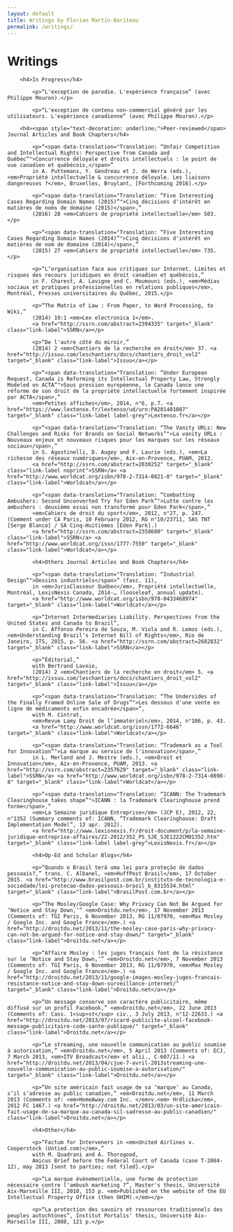 ```yaml
---
layout: default
title: Writings by Florian Martin-Bariteau
permalink: /writings/
---
```


<div class="post">
	<h1 class="pageTitle">Writings</h1>

		<h4>In Progress</h4>
			
			<p>“L'exception de parodie. L'expérience française” (avec Philippe Mouron).</p>
			
			<p>“L'exception de contenu non-commercial généré par les utilisateurs. L'expérience canadienne” (avec Philippe Mouron).</p>
		
		<h4><span style="text-decoration: underline;">Peer-reviewed</span> Journal Articles and Book Chapters</h4>
			
			<p>“<span data-translation="Translation: “Unfair Competition and Intellectual Rights: Perspective from Canada and Québec”">Concurrence déloyale et droits intellectuels : le point de vue canadien et québécois,</span>” 
			in A. Puttemans, Y. Gendreau et J. de Werra (eds.), <em>Propriété intellectuelle & concurrence déloyale. Les liaisons dangereuses ?</em>, Bruxelles, Bruylant, [Forthcoming 2016].</p>
			
			<p>“<span data-translation="Translation: “Five Interesting Cases Regarding Domain Names (2015)”">Cinq décisions d'intérêt en matières de noms de domaine (2015)</span>,” 
			(2016) 28 <em>Cahiers de propriété intellectuelle</em> 503.</p>
			
			<p>“<span data-translation="Translation: “Five Interesting Cases Regarding Domain Names (2014)”">Cinq décisions d'intérêt en matières de nom de domaine (2014)</span>,” 
			(2015) 27 <em>Cahiers de propriété intellectuelle</em> 735.</p>
			
			<p>“L’organisation face aux critiques sur Internet. Limites et risques des recours juridiques en droit canadien et québécois,” 
			in F. Charest, A. Lavigne and C. Moumouni (eds.), <em>Médias sociaux et pratiques professionnelles en relations publiques</em>, Montréal, Presses universitaires du Québec, 2015.</p>
			
			<p>“The Matrix of Law : From Paper, to Word Processing, to Wiki,” 
			(2014) 19:1 <em>Lex electronica 1</em>. 
			<a href="http://ssrn.com/abstract=2394335" target="_blank" class="link-label">SSRN</a></p>
			
			<p>“De l'autre côté du miroir,” 
			(2014) 2 <em>Chantiers de la recherche en droit</em> 37. <a href="http://issuu.com/leschantiers/docs/chantiers_droit_vol2" target="_blank" class="link-label">Issuu</a></p>
			
			<p>“<span data-translation="Translation: “Under European Request, Canada is Reforming its Intellectual Property Law, Strongly Modeled on ACTA”">Sous pression européenne, le Canada lance une réforme de son droit de la propriété intellectuelle fortement inspirée par ACTA</span>,”
			<em>Petites affiches</em>, 2014, n°6, p.7. <a href="https://www.lextenso.fr/lextenso/ud/urn:PA201401087" target="_blank" class="link-label label-grey">Lextenso.fr</a></p>
			
			<p>“<span data-translation="Translation: “The Vanity URLs: New Challenges and Risks for Brands on Social Networks”">La vanity URLs : Nouveaux enjeux et nouveaux risques pour les marques sur les réseaux sociaux</span>,” 
			in S. Agostinelli, D. Augey and F. Laurie (eds.), <em>La richesse des réseaux numériques</em>, Aix-en-Provence, PUAM, 2012. 
			<a href="http://ssrn.com/abstract=2030252" target="_blank" class="link-label noprint">SSRN</a> <a href="http://www.worldcat.org/isbn/978-2-7314-0821-8" target="_blank" class="link-label">Worldcat</a></p>
			
			<p>“<span data-translation="Translation: “Combatting Ambushers: Second Unconverted Try for Eden Park”">Lutte contre les ambushers : deuxième essai non transformé pour Eden Park</span>,” 
			<em>Cahiers de droit du sport</em>, 2012, n°27, p. 247. (Comment under CA Paris, 10 February 2012, RG n°10/23711, SAS TNT [Serge Blanco] / SA Cinq‐Huitièmes [Eden Park].) 
			<a href="http://ssrn.com/abstract=2358600" target="_blank" class="link-label">SSRN</a> <a href="http://www.worldcat.org/issn/1777-7550" target="_blank" class="link-label">Worldcat</a></p>
			
			<h4>Others Journal Articles and Book Chapters</h4>
			
			<p>“<span data-translation="Translation: “Industrial Design”">Dessins industriels</span>” (fasc. 11),
			in <em>JurisClasseur Québec</em>, Propriété intellectuelle, Montréal, LexisNexis Canada, 2014-… (looseleaf, annual update).
			<a href="http://www.worldcat.org/isbn/978-0433468974" target="_blank" class="link-label">Worldcat</a></p>
			
			<p>“Internet Intermediaries Liability. Perspectives from the United States and Canada to Brazil”, 
			in C. Affonso Pereira de Souza, M. Viola and R. Lemos (eds.), <em>Understanding Brazil's Internet Bill of Rights</em>, Rio de Janeiro, ITS, 2015, p. 56. <a href="http://ssrn.com/abstract=2682832" target="_blank" class="link-label">SSRN</a></p>
			
			<p>“Éditorial,” 
			with Bertrand Lavoie, 
			(2014) 2 <em>Chantiers de la recherche en droit</em> 5. <a href="http://issuu.com/leschantiers/docs/chantiers_droit_vol2" target="_blank" class="link-label">Issuu</a></p>
			
			<p>“<span data-translation="Translation: “The Undersides of the Finally Framed Online Sale of Drugs”">Les dessous d'une vente en ligne de médicaments enfin encadrée</span>”, 
			with M. Cintrat, 
			<em>Revue Lamy Droit de l’immatériel</em>, 2014, n°106, p. 43.
			<a href="http://www.worldcat.org/issn/1772-6646" target="_blank" class="link-label">Worldcat</a></p>
			
			<p>“<span data-translation="Translation: “Trademark as a Tool for Innovation”">La marque au service de l'innovation</span>,”
			in L. Merland and J. Mestre (eds.), <em>Droit et Innovation</em>, Aix-en-Provence, PUAM, 2013. <a href="http://ssrn.com/abstract=2357629" target="_blank" class="link-label">SSRN</a> <a href="http://www.worldcat.org/isbn/978-2-7314-0898-8" target="_blank" class="link-label">Worldcat</a></p>
			
			<p>“<span data-translation="Translation: “ICANN: The Trademark Clearinghouse takes shape”">ICANN : la Trademark Clearinghouse prend forme</span>,”
			<em>La Semaine juridique Entreprise</em> (JCP E), 2012, 22, n°1352 (Summary comments of: ICANN, “Trademark Clearinghouse: Draft Implementation Model”, 13 apr. 2012).
			<a href="http://www.lexisnexis.fr/droit-document/p/la-semaine-juridique-entreprise-affaires/22-2012/352_PS_SJE_SJE1222CM01352.htm" target="_blank" class="link-label label-grey">LexisNexis.fr</a></p>
			
			<h4>Op-Ed and Scholar Blogs</h4>
			
			<p>“Quando o Brasil terá uma lei para proteção de dados pessoais?,” trans. C. Albanel, <em>HuffPost Brasil</em>, 17 October 2015. <a href="http://www.brasilpost.com.br/instituto-de-tecnologia-e-sociedade/lei-protecao-dados-pessoais-brasil_b_8315534.html" target="_blank" class="link-label">BrasilPost.com.br</a></p>
			
			<p>“The Mosley/Google Case: Why Privacy Can Not Be Argued for ‘Notice and Stay Down,’” <em>Droitdu.net</em>, 17 November 2013 (Comments of: TGI Paris, 6 November 2013, RG 11/07970, <em>Max Mosley / Google Inc. and Google France</em>.) <a href="http://droitdu.net/2013/11/the-mosley-case-paris-why-privacy-can-not-be-argued-for-notice-and-stay-down/" target="_blank" class="link-label">Droitdu.net</a></p>
			
			<p>“Affaire Mosley : les juges français font de la résistance sur le ‘Notice and Stay Down,’” <em>Droitdu.net</em>, 7 November 2013 (Comments of: TGI Paris, 6 November 2013, RG 11/07970, <em>Max Mosley / Google Inc. and Google France</em>.) <a href="http://droitdu.net/2013/11/google-images-mosley-juges-francais-resistance-notice-and-stay-down-surveillance-internet/" target="_blank" class="link-label">Droitdu.net</a></p>
			
			<p>“Un message conserve son caractère publicitaire, même diffusé sur un profil Facebook,” <em>Droitdu.net</em>, 22 June 2013 (Comments of: Cass. 1<sup>st</sup> civ., 3 July 2013, n°12-22633.) <a href="http://droitdu.net/2013/07/ricard-publicite-alcool-facebook-message-publicitaire-code-sante-publique/" target="_blank" class="link-label">Droitdu.net</a></p>
			
			<p>“Le streaming, une nouvelle communication au public soumise à autorisation,” <em>Droitdu.net</em>, 5 April 2013 (Comments of: ECJ, 7 March 2013, <em>ITV Broadcast</em> et alii., C‑607/11.) <a href="http://droitdu.net/2013/04/cjue-7-avril-2013streaming-une-nouvelle-communication-au-public-soumise-a-autorisation/" target="_blank" class="link-label">Droitdu.net</a></p>
			
			<p>“Un site américain fait usage de sa ‘marque’ au Canada, s’il s’adresse au public canadien,” <em>Droitdu.net</em>, 11 March 2013 (Comments of: <em>HomeAway.com Inc. </em>v.<em> Hrdlicka</em>, 2012 FC 1467.) <a href="http://droitdu.net/2013/03/un-site-americain-fait-usage-de-sa-marque-au-canada-sil-sadresse-au-public-canadien/" class="link-label">Droitdu.net</a></p>
			
			<h4>Other</h4>
			
			<p>“Factum for Interveners in <em>United Airlines v. Cooperstock (Untied.com)</em>,” 
			with M. Quadrani and A. Thorogood, 
			Amicus Brief before the Federal Court of Canada (case T-2084-12), may 2013 [sent to parties; not filed].</p>
			
			<p>“La marque événementielle, une forme de protection nécessaire contre l'ambush marketing ?”, Master's thesis, Université Aix-Marseille III, 2010, 153 p. <em>Published on the website of the EU Intellectual Property Office (then OHIM).</em></p>
			
			<p>“La protection des savoirs et ressources traditionnels des peuples autochtones”, Institut Portalis' thesis, Université Aix-Marseille III, 2008, 121 p.</p>

</div>
